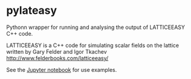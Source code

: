 # pylateasy
Pythonn wrapper for running and analysing the output of LATTICEEASY C++ code.

LATTICEEASY is a C++ code for simulating scalar fields on the lattice written by Gary Felder and Igor Tkachev
http://www.felderbooks.com/latticeeasy/

See the [Jupyter notebook](https://github.com/stanrusak/pylateasy/blob/main/pylateasy.ipynb) for use examples.
